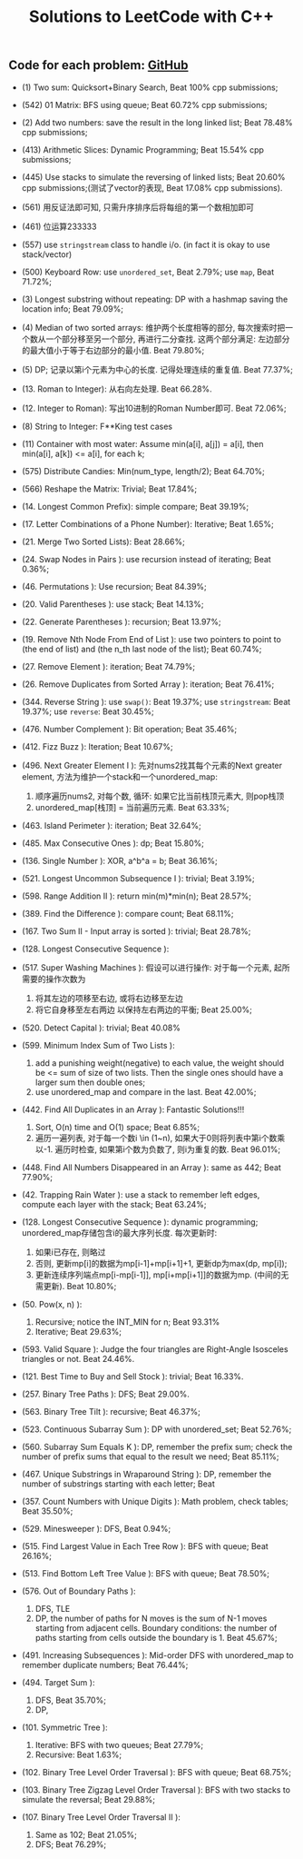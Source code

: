 ﻿---
title: Solutions to LeetCode with C++
category: solutions
tag: [algorithm]
---
## Code for each problem: [GitHub](https://github.com/Orcuslc/Learning/tree/master/LeetCode)  

- (1) Two sum: Quicksort+Binary Search, Beat 100% cpp submissions;
- (542) 01 Matrix: BFS using queue; Beat 60.72% cpp submissions;
- (2) Add two numbers: save the result in the long linked list; Beat 78.48% cpp submissions;
- (413) Arithmetic Slices: Dynamic Programming; Beat 15.54% cpp submissions;
- (445) Use stacks to simulate the reversing of linked lists; Beat 20.60% cpp submissions;(测试了vector的表现, Beat 17.08% cpp submissions).

- (561) 用反证法即可知, 只需升序排序后将每组的第一个数相加即可
- (461) 位运算233333
- (557) use `stringstream` class to handle i/o. (in fact it is okay to use stack/vector)
- (500) Keyboard Row: use `unordered_set`, Beat 2.79%; use `map`, Beat 71.72%;
- (3) Longest substring without repeating: DP with a hashmap saving the location info; Beat 79.09%;

- (4) Median of two sorted arrays: 维护两个长度相等的部分, 每次搜索时把一个数从一个部分移至另一个部分, 再进行二分查找. 这两个部分满足: 左边部分的最大值小于等于右边部分的最小值. Beat 79.80%;
- (5) DP; 记录以第i个元素为中心的长度. 记得处理连续的重复值. Beat 77.37%;

- (13. Roman to Integer): 从右向左处理. Beat 66.28%.
- (12. Integer to Roman): 写出10进制的Roman Number即可. Beat 72.06%;

- (8) String to Integer: F**King test cases

- (11) Container with most water: Assume min(a[i], a[j]) = a[i], then min(a[i], a[k]) <= a[i], for each k;

- (575) Distribute Candies: Min(num_type, length/2); Beat 64.70%;
- (566) Reshape the Matrix: Trivial; Beat 17.84%;

- (14. Longest Common Prefix): simple compare; Beat 39.19%;
- (17. Letter Combinations of a Phone Number): Iterative; Beat 1.65%;
- (21. Merge Two Sorted Lists): Beat 28.66%;
- (24. Swap Nodes in Pairs ): use recursion instead of iterating; Beat 0.36%;
- (46. Permutations ): Use recursion; Beat 84.39%;

- (20. Valid Parentheses ): use stack; Beat 14.13%;
- (22. Generate Parentheses ): recursion; Beat 13.97%;

- (19. Remove Nth Node From End of List ): use two pointers to point to (the end of list) and (the n_th last node of the list); Beat 60.74%;
- (27. Remove Element ): iteration; Beat 74.79%;
- (26. Remove Duplicates from Sorted Array ): iteration; Beat 76.41%;

- (344. Reverse String ): use `swap()`: Beat 19.37%; use `stringstream`: Beat 19.37%; use `reverse`: Beat 30.45%;

- (476. Number Complement ): Bit operation; Beat 35.46%;
- (412. Fizz Buzz ): Iteration; Beat 10.67%;
- (496. Next Greater Element I ): 先对nums2找其每个元素的Next greater element, 方法为维护一个stack和一个unordered_map:
	1. 顺序遍历nums2, 对每个数, 循环: 如果它比当前栈顶元素大, 则pop栈顶
	2. unordered_map[栈顶] = 当前遍历元素.
Beat 63.33%;
- (463. Island Perimeter ): iteration; Beat 32.64%;
- (485. Max Consecutive Ones ): dp; Beat 15.80%;
- (136. Single Number ): XOR, a^b^a = b; Beat 36.16%;

- (521. Longest Uncommon Subsequence I ): trivial; Beat 3.19%;

- (598. Range Addition II ): return min(m)*min(n); Beat 28.57%;
- (389. Find the Difference ): compare count; Beat 68.11%;
- (167. Two Sum II - Input array is sorted ): trivial; Beat 28.78%;
- (128. Longest Consecutive Sequence ):

- (517. Super Washing Machines ): 假设可以进行操作: 对于每一个元素, 起所需要的操作次数为
	1. 将其左边的项移至右边, 或将右边移至左边
	2. 将它自身移至左右两边
	以保持左右两边的平衡; Beat 25.00%;

- (520. Detect Capital ): trivial; Beat 40.08%
- (599. Minimum Index Sum of Two Lists ): 
	1. add a punishing weight(negative) to each value, the weight should be <= sum of size of two lists. Then the single ones should have a larger sum then double ones;
	2. use unordered_map and compare in the last. Beat 42.00%;

- (442. Find All Duplicates in an Array ): Fantastic Solutions!!!
	1. Sort, O(n) time and O(1) space; Beat 6.85%;
	2. 遍历一遍列表, 对于每一个数i \in (1~n), 如果大于0则将列表中第i个数乘以-1. 遍历时检查, 如果第i个数为负数了, 则i为重复的数. Beat 96.01%;
- (448. Find All Numbers Disappeared in an Array ): same as 442; Beat 77.90%;

- (42. Trapping Rain Water ): use a stack to remember left edges, compute each layer with the stack; Beat 63.24%;
- (128. Longest Consecutive Sequence ): dynamic programming; unordered_map存储包含i的最大序列长度. 每次更新时:
	1. 如果i已存在, 则略过
	2. 否则, 更新mp[i]的数据为mp[i-1]+mp[i+1]+1, 更新dp为max(dp, mp[i]);
	3. 更新连续序列端点mp[i-mp[i-1]], mp[i+mp[i+1]]的数据为mp. (中间的无需更新).
	Beat 10.80%;

- (50. Pow(x, n) ): 
	1. Recursive; notice the INT_MIN for n; Beat 93.31%
	2. Iterative; Beat 29.63%;
- (593. Valid Square ): Judge the four triangles are Right-Angle Isosceles triangles or not. Beat 24.46%.
- (121. Best Time to Buy and Sell Stock ): trivial; Beat 16.33%.
- (257. Binary Tree Paths ): DFS; Beat 29.00%.

- (563. Binary Tree Tilt ): recursive; Beat 46.37%;
- (523. Continuous Subarray Sum ): DP with unordered_set; Beat 52.76%;

- (560. Subarray Sum Equals K ): DP, remember the prefix sum; check the number of prefix sums that equal to the result we need; Beat 85.11%;
- (467. Unique Substrings in Wraparound String ): DP, remember the number of substrings starting with each letter; Beat 

- (357. Count Numbers with Unique Digits ): Math problem, check tables; Beat 35.50%;
- (529. Minesweeper ): DFS, Beat 0.94%;
- (515. Find Largest Value in Each Tree Row ): BFS with queue; Beat 26.16%;
- (513. Find Bottom Left Tree Value ): BFS with queue; Beat 78.50%;

- (576. Out of Boundary Paths ):
	1. DFS, TLE
	2. DP, the number of paths for N moves is the sum of N-1 moves starting from adjacent cells. Boundary conditions: the number of paths starting from cells outside the boundary is 1. Beat 45.67%;
- (491. Increasing Subsequences ): Mid-order DFS with unordered_map to remember duplicate numbers; Beat 76.44%;
- (494. Target Sum ): 
	1. DFS, Beat 35.70%;
	2. DP, 
- (101. Symmetric Tree ):
	1. Iterative: BFS with two queues; Beat 27.79%;
	2. Recursive: Beat 1.63%;
- (102. Binary Tree Level Order Traversal ): BFS with queue; Beat 68.75%;
- (103. Binary Tree Zigzag Level Order Traversal ): BFS with two stacks to simulate the reversal; Beat 29.88%;
- (107. Binary Tree Level Order Traversal II ): 
	1. Same as 102; Beat 21.05%; 
	2. DFS; Beat 76.29%;


